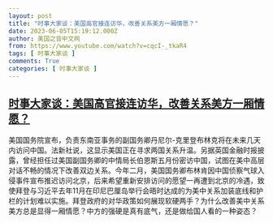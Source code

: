 ```yaml
---
layout: post
title: "时事大家谈：美国高官接连访华，改善关系美方一厢情愿？"
date: 2023-06-05T15:19:12.000Z
author: 美国之音中文网
from: https://www.youtube.com/watch?v=cqcI-_tkaR4
tags: [ 时事大家谈 ]
comments: True
categories: [ 时事大家谈 ]
---
```

<!--1685978352000-->
[时事大家谈：美国高官接连访华，改善关系美方一厢情愿？](https://www.youtube.com/watch?v=cqcI-_tkaR4)
------

<div>
美国国务院宣布，负责东南亚事务的副国务卿丹尼尔-克里登布林克将在未来几天内访问中国。法新社说，这显示美国正在寻求两国关系升温。另据英国金融时报披露，曾经担任过美国副国务卿的中情局长伯恩斯五月份密访中国，试图在美中高层对话不畅的情况下改善双边关系。今年二月，美国国务卿布林肯因中国侦察气球入侵事件宣布推迟访问北京，后来希望重新安排访问的愿望一再遭到北京的冷遇，致使拜登与习近平去年11月在印尼巴厘岛举行会晤时达成的为美中关系加装底线和护栏的计划难以实施。拜登政府的对华政策如何展现软硬两手？为什么改善美中关系美方总是显得一厢情愿？中方的强硬是真有底气，还是做给国人看的一种姿态？
</div>
